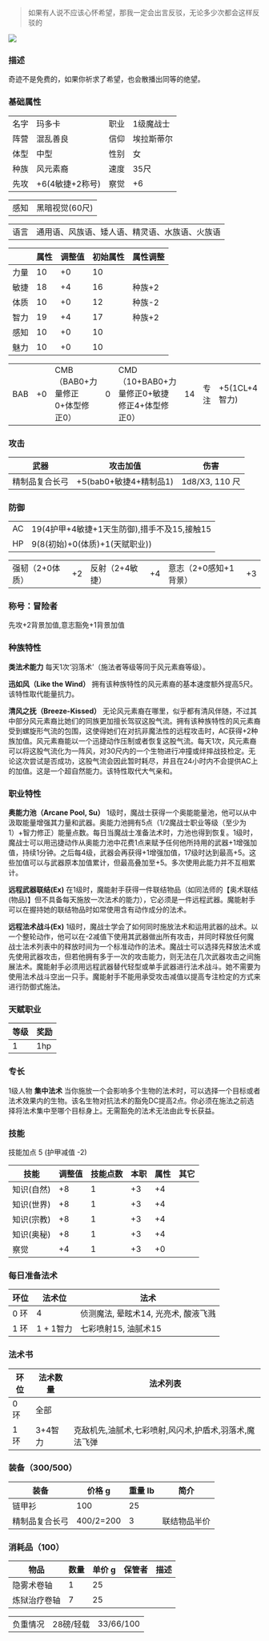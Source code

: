> 如果有人说不应该心怀希望，那我一定会出言反驳，无论多少次都会这样反驳的

![](../../res/avatar/madoka.jpg)

### 描述

奇迹不是免费的，如果你祈求了希望，也会散播出同等的绝望。

### 基础属性

<table>
  <tr>
      <td>名字</td>
      <td>玛多卡</td>
      <td>职业</td>
      <td>1级魔战士</td>
  </tr>
  <tr>
      <td>阵营</td>
      <td>混乱善良</td>
      <td>信仰</td>
      <td>埃拉斯蒂尔</td>
  </tr>
  <tr>
      <td>体型</td>
      <td>中型</td>
      <td>性别</td>
      <td>女</td>
  </tr>
  <tr>
      <td>种族</td>
      <td>风元素裔</td>
      <td>速度</td>
      <td>35尺</td>
  </tr>
  <tr>
      <td>先攻</td>
      <td>+6(4敏捷+2称号)</td>
      <td>察觉</td>
      <td>+6</td>
  </tr>
</table>
<table>
  <tr>
      <td>感知</td>
      <td>黑暗视觉(60尺)</td>
  </tr>
</table>
<table>
    <tr>
        <td>语言</td>
        <td>通用语、风族语、矮人语、精灵语、水族语、火族语</td>
    </tr>
</table>

|      | 属性 | 调整值 | 初始属性 | 属性调整 |
| ---- | ---- | ------ | -------- | -------- |
| 力量 | 10   | +0     | 10       |
| 敏捷 | 18   | +4     | 16       | 种族+2   |
| 体质 | 10   | +0     | 12       | 种族-2     |
| 智力 | 19   | +4     | 17       | 种族+2  |
| 感知 | 10   | +0     | 10       |
| 魅力 | 10   | +0     | 10       | 
<table>
    <tr>
        <td>BAB</td>
        <td>+0</td>
            <td>CMB（BAB0+力量修正0+体型修正0）</td>
        <td>0</td>
            <td>CMD（10+BAB0+力量修正0+敏捷修正4+体型修正0）</td>
        <td>14</td>
	    <td>专注</td>
        <td>+5(1CL+4智力)</td>
    </tr>
</table>

### 攻击

| 武器         | 攻击加值           | 伤害          |
| ------------ | ------------------ | ------------- |
| 精制品复合长弓 | +5(bab0+敏捷4+精制品1)       | 1d8/X3, 110 尺 |

### 防御

<table>
    <tr>
        <td>AC</td>
        <td>19(4护甲+4敏捷+1天生防御),措手不及15,接触15</td>
    </tr>
    <tr>
        <td>HP</td>
        <td>9(8(初始)+0(体质)+1(天赋职业))</td>
    </tr>
</table>
<table>
    <tr>
        <td>强韧（2+0体质）</td>
        <td>+2</td>
            <td>反射（2+4敏捷）</td>
        <td>+4</td>
            <td>意志（2+0感知+1背景）</td>
        <td>+3</td>
    </tr>
</table>

### 称号：冒险者

先攻+2背景加值,意志豁免+1背景加值

### 种族特性

**类法术能力** 每天1次‘羽落术’（施法者等级等同于风元素裔等级）。

**迅如风（Like the Wind）** 拥有该种族特性的风元素裔的基本速度额外提高5尺。该特性取代能量抗力。

**清风之抚（Breeze-Kissed）** 无论风元素裔在哪里，似乎都有清风伴随，不过其中部分风元素裔比她们的同族更加擅长驾驭这股气流。拥有该种族特性的风元素裔受到螺旋形气流的包围，这使得她们在对抗非魔法性的远程攻击时，AC获得+2种族加值。风元素裔能以一个迅捷动作压制或者恢复这股气流。每天1次，风元素裔可以将这股气流化为一阵风，对30尺内的一个生物进行冲撞或绊摔战技检定。无论这次尝试是否成功，这股气流会因此暂时耗尽，并且在24小时内不会提供AC上的加值。这是一个超自然能力。该特性取代大气亲和。

### 职业特性

**奥能力池（Arcane Pool, Su）** 1级时，魔战士获得一个奥能能量池，他可以从中汲取能量增强其力量和武器。奥能力池拥有5点（1/2魔战士职业等级（至少为1）+智力修正）能量点数。每日当魔战士准备法术时，力池也得到恢复。1级时，魔战士可以用迅捷动作从奥能力池中花费1点来赋予任何他所持用的武器+1增强加值，持续1分钟。之后每4级，武器会再获得+1增强加值，17级时达到最高+5。这些加值可以与武器原本加值累计，但最高叠加至+5。多次使用此能力并不互相累计。

**远程武器联结(Ex)** 在1级时，魔能射手获得一件联结物品（如同法师的【奥术联结(物品)】但不具备每天施放一次法术的能力），它必须是一件远程武器。魔能射手可以在握持她的联结物品时如常使用含有动作成分的法术。

**远程法术战斗(Ex)** 1级时，魔战士学会了如何同时施放法术和运用武器的战术。以一个整轮动作，他可以在-2减值下使用其武器做出所有攻击，并同时释放任何魔战士法术列表中的释放时间为一个标准动作的法术。魔战士可以选择先释放法术或先使用武器攻击，但若他拥有多于一次的攻击能力，则无法在几次武器攻击之间施展法术。魔能射手必须用远程武器替代轻型或单手武器进行法术战斗。她不需要为使用法术战斗空出一只手。魔能射手不能用承受攻击减值以提高专注检定的方式来进行防御式施法。

### 天赋职业
| 等级         | 奖励          |
| --- | ------------------ |
| 1 | 1hp |

### 专长

1级人物 **集中法术** 当你施放一个会影响多个生物的法术时，可以选择一个目标或者法术效果内的生物。该名生物对抗法术的豁免DC提高2点。你必须在施法之前选择将法术集中至哪个目标身上。无需豁免的法术无法由此专长获益。

### 技能

技能加点 5 (护甲减值 -2)

| 技能 | 调整值  | 技能点数  | 本职  | 属性 | 其它     |
| --- | ------ | -------- | ---- | ---- | -------- |
| 知识(自然) | +8     | 1        | +3   | +4   |
| 知识(世界) | +8     | 1        | +3   | +4   |
| 知识(宗教) | +8     | 1        | +3   | +4   |
| 知识(奥秘) | +8     | 1        | +3   | +4   |
| 察觉 | +4     | 1        | +3   | +0   |


### 每日准备法术

| 环位 | 法术位 | 法术                     |
| ---- | ------------ | ------------------------ |
| 0 环 | 4 | 侦测魔法, 晕眩术14, 光亮术, 酸液飞溅 |
| 1 环 | 1 + 1智力| 七彩喷射15, 油腻术15 |

### 法术书

| 环位 | 法术数量 | 法术列表 |
| ---- | ------------ | ------------------------ |
| 0 环 | 全部 |
| 1 环 | 3+4智力 |克敌机先,油腻术,七彩喷射,风闪术,护盾术,羽落术,魔法飞弹 |

### 装备（300/500）
| 装备         | 价格 g | 重量 lb | 简介 |
| ------------ | ------ | ------- | ---- |
| 链甲衫 | 100    | 25      |
| 精制品复合长弓 | 400/2=200    | 3      | 联结物品半价 |

### 消耗品（100）
| 物品           | 数量 | 单价 g | 保管者 | 描述 |
| -------------- | ---- | ---- | ---- | ---- |
| 隐雾术卷轴   | 1    | 25    | 
| 炼狱治疗卷轴   | 7    | 25    | 

<table>
    <tr>
	<td>负重情况</td>
        <td>28磅/轻载</td>
	<td>33/66/100</td>
    </tr>
</table>
